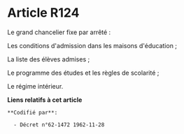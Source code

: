 # Article R124

Le grand chancelier fixe par arrêté :

Les conditions d'admission dans les maisons d'éducation ;

La liste des élèves admises ;

Le programme des études et les règles de scolarité ;

Le régime intérieur.

**Liens relatifs à cet article**

	**Codifié par**:

	  - Décret n°62-1472 1962-11-28
